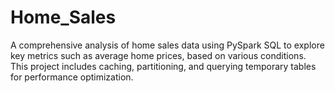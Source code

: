 # Home_Sales
A comprehensive analysis of home sales data using PySpark SQL to explore key metrics such as average home prices, based on various conditions. This project includes caching, partitioning, and querying temporary tables for performance optimization.
